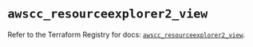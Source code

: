 # `awscc_resourceexplorer2_view`

Refer to the Terraform Registry for docs: [`awscc_resourceexplorer2_view`](https://registry.terraform.io/providers/hashicorp/awscc/0.70.0/docs/resources/resourceexplorer2_view).
